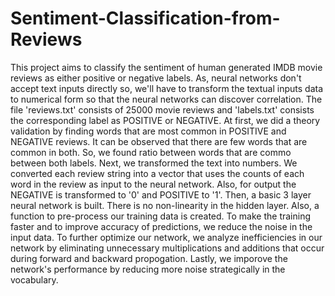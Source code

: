 # Sentiment-Classification-from-Reviews
This project aims to classify the sentiment of human generated IMDB movie reviews as either positive or negative labels. As, neural networks don't accept text inputs directly so, we'll have to transform the textual inputs data to numerical form so that the neural networks can discover correlation. 
The file 'reviews.txt' consists of 25000 movie reviews and 'labels.txt' consists the corresponding label as POSITIVE or NEGATIVE.
At first, we did a theory validation by finding words that are most common in POSITIVE and NEGATIVE reviews. It can be observed that there are few words that are common in both. So, we found ratio between words that are commo between both labels.
Next, we transformed the text into numbers. We converted each review string into a vector that uses the counts of each word in the review as input to the neural network. Also, for output the NEGATIVE is transformed to '0' and POSITIVE to '1'.
Then, a basic 3 layer neural network is built. There is no non-linearity in the hidden layer. Also, a function to pre-process our training data is created.
To make the training faster and to improve accuracy of predictions, we reduce the noise in the input data.
To further optimize our network, we analyze inefficiencies in our network by eliminating unnecessary multiplications and additions that occur during forward and backward propogation.
Lastly, we imporove the network's performance by reducing more noise strategically in the vocabulary.
